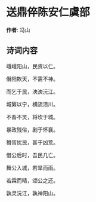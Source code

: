 # 送鼎倅陈安仁虞部

**作者**: 冯山

## 诗词内容

峨峨阳山，民资以仁。

僭阳欺天，不需不神。

而乞于民，泱泱沅江。

城繄以宁，横流溃川。

不畜不灵，将坎于城。

暴政残俗，剧于怀襄。

猾胥扰民，甚于凶荒。

借公后时，吾民几亡。

舞公入城，若旱而雨。

若霖而晴，颂公之还。

孰灵沅江，孰神阳山。

